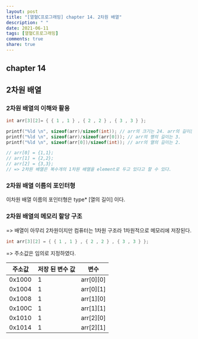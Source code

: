 ```yaml
---
layout: post
title: "[열혈C프로그래밍] chapter 14. 2차원 배열"
description: " "
date: 2021-06-11
tags: [열혈C프로그래밍]
comments: true
share: true
---
```



## chapter 14
## 2차원 배열

### 2차원 배열의 이해와 활용

```c
int arr[3][2]= { { 1 , 1 } , { 2 , 2 } , { 3 , 3 } };

printf("%ld \n", sizeof(arr)/sizeof(int)); // arr의 크기는 24. arr의 길이는 6.
printf("%ld \n", sizeof(arr)/sizeof(arr[0])); // arr의 행의 길이는 3.
printf("%ld \n", sizeof(arr[0])/sizeof(int)); // arr의 열의 길이는 2.

// arr[0] = {1,1};
// arr[1] = {2,2};
// arr[2] = {3,3};
// => 2차원 배열은 복수개의 1차원 배열을 element로 두고 있다고 할 수 있다.

```

### 2차원 배열 이름의 포인터형

이차원 배열 이름의 포인터형은 type* [열의 길이] 이다.<br>

### 2차원 배열의 메모리 할당 구조

=> 배열이 아무리 2차원이지만 컴퓨터는 1차원 구조라 1차원적으로 메모리에 저장된다. <br> 

```c
int arr[3][2] = { { 1 , 1 } , { 2 , 2 } , { 3 , 3 } }; 
```

=> 주소값은 임의로 지정하였다. <br>

| 주소값 | 저장 된 변수 값 | 변수|
|-------|------------------|----|
|0x1000 |		 1					| arr[0][0]|
|0x1004|		 1					|	 arr[0][1]|
|0x1008| 			1			| arr[1][0]|
|0x100C| 1| arr[1][1]|
|0x1010| 1| arr[2][0]|
|0x1014| 1| arr[2][1]|


